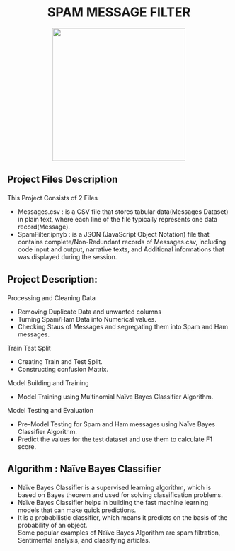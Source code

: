 <!HEADING>
<h1 align="center">SPAM MESSAGE FILTER</h1>
<p align="center"><img src="https://cdn.dribbble.com/users/1931897/screenshots/6510030/spam-filter.gif" align="center" height="300"></p>

<!Project FILES Description>

<h2><p>Project Files Description </p></h2>
<p>This Project Consists of 2 Files</p>
<ul>
  <li>Messages.csv : is a CSV file that stores tabular data(Messages Dataset) in plain text, where each line of the file typically represents one data record(Message). </li>
  <li>SpamFilter.ipnyb : is a JSON (JavaScript Object Notation) file that contains complete/Non-Redundant records of Messages.csv, including code input and output, narrative texts, and Additional informations that was displayed during the session.</li>
</ul>

<!Project Description>

<h2><p>Project Description: </p></h2>
<p>Processing and Cleaning Data</p>
<ul>
   <li>Removing Duplicate Data and unwanted columns</li>
  <li>Turning Spam/Ham Data into Numerical values.</li>
  <li>Checking Staus of Messages and segregating them into Spam and Ham messages.</li>
</ul>
<p>Train Test Split</p>
<ul>
  <li>Creating Train and Test Split.</li>
  <li>Constructing confusion Matrix.</li>
</ul>
<p>Model Building and Training</p>
<ul>
  <li>Model Training using Multinomial Naïve Bayes Classifier Algorithm.</li>
</ul>
<p>Model Testing and Evaluation</p>
<ul>
  <li>Pre-Model Testing for Spam and Ham messages using Naïve Bayes Classifier Algorithm.</li>
  <li>Predict the values for the test dataset and use them to calculate F1 score.</li>
</ul>


<!ALGORITHM APPLIED!!>

<h2><p> Algorithm : Naïve Bayes Classifier</p></h2>
<p><ul>
  <li>Naïve Bayes Classifier is a supervised learning algorithm, which is based on Bayes theorem and used for solving classification problems.</li>
  <li>Naïve Bayes Classifier helps in building the fast machine learning models that can make quick predictions.</li>
  <li>It is a probabilistic classifier, which means it predicts on the basis of the probability of an object.</li>
Some popular examples of Naïve Bayes Algorithm are spam filtration, Sentimental analysis, and classifying articles.</ul></p>
